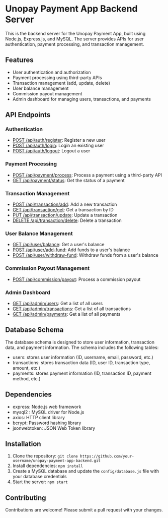 
<body>
	<h1>Unopay Payment App Backend Server</h1>
	<p>This is the backend server for the Unopay Payment App, built using Node.js, Express.js, and MySQL. The server provides APIs for user authentication, payment processing, and transaction management.</p>
	<h2>Features</h2>
	<ul>
		<li>User authentication and authorization</li>
		<li>Payment processing using third-party APIs</li>
		<li>Transaction management (add, update, delete)</li>
		<li>User balance management</li>
		<li>Commission payout management</li>
		<li>Admin dashboard for managing users, transactions, and payments</li>
	</ul>
	<h2>API Endpoints</h2>
	<h3>Authentication</h3>
	<ul>
		<li><a href="#register">POST /api/auth/register</a>: Register a new user</li>
		<li><a href="#login">POST /api/auth/login</a>: Login an existing user</li>
		<li><a href="#logout">POST /api/auth/logout</a>: Logout a user</li>
	</ul>
	<h3>Payment Processing</h3>
	<ul>
		<li><a href="#process-payment">POST /api/payment/process</a>: Process a payment using a third-party API</li>
		<li><a href="#get-payment-status">GET /api/payment/status</a>: Get the status of a payment</li>
	</ul>
	<h3>Transaction Management</h3>
	<ul>
		<li><a href="#add-transaction">POST /api/transaction/add</a>: Add a new transaction</li>
		<li><a href="#get-transaction">GET /api/transaction/get</a>: Get a transaction by ID</li>
		<li><a href="#update-transaction">PUT /api/transaction/update</a>: Update a transaction</li>
		<li><a href="#delete-transaction">DELETE /api/transaction/delete</a>: Delete a transaction</li>
	</ul>
	<h3>User Balance Management</h3>
	<ul>
		<li><a href="#get-balance">GET /api/user/balance</a>: Get a user's balance</li>
		<li><a href="#add-fund">POST /api/user/add-fund</a>: Add funds to a user's balance</li>
		<li><a href="#withdraw-fund">POST /api/user/withdraw-fund</a>: Withdraw funds from a user's balance</li>
	</ul>
	<h3>Commission Payout Management</h3>
	<ul>
		<li><a href="#payout-commission">POST /api/commission/payout</a>: Process a commission payout</li>
	</ul>
	<h3>Admin Dashboard</h3>
	<ul>
		<li><a href="#get-users">GET /api/admin/users</a>: Get a list of all users</li>
		<li><a href="#get-transactions">GET /api/admin/transactions</a>: Get a list of all transactions</li>
		<li><a href="#get-payments">GET /api/admin/payments</a>: Get a list of all payments</li>
	</ul>
	<h2>Database Schema</h2>
	<p>The database schema is designed to store user information, transaction data, and payment information. The schema includes the following tables:</p>
	<ul>
		<li>users: stores user information (ID, username, email, password, etc.)</li>
		<li>transactions: stores transaction data (ID, user ID, transaction type, amount, etc.)</li>
		<li>payments: stores payment information (ID, transaction ID, payment method, etc.)</li>
	</ul>
	<h2>Dependencies</h2>
	<ul>
		<li>express: Node.js web framework</li>
		<li>mysql2 : MySQL driver for Node.js</li>
		<li>axios: HTTP client library</li>
		<li>bcrypt: Password hashing library</li>
		<li>jsonwebtoken: JSON Web Token library</li>
	</ul>
	<h2>Installation</h2>
	<ol>
		<li>Clone the repository: <code>git clone https://github.com/your-username/unopay-payment-app-backend.git</code></li>
		<li>Install dependencies: <code>npm install</code></li>
		<li>Create a MySQL database and update the <code>config/database.js</code> file with your database credentials</li>
		<li>Start the server: <code>npm start</code></li>
	</ol>
	<h2>Contributing</h2>
	<p>Contributions are welcome! Please submit a pull request with your changes.</p>
</body>
</html>
